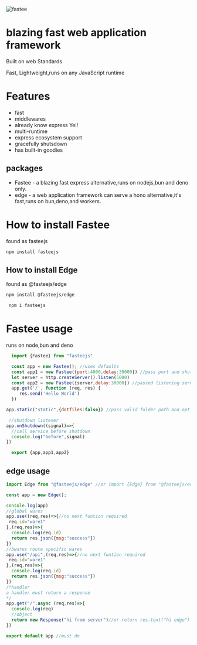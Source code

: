 ![fastee](https://fasteejs.top/icon.svg "fasteejs") 
# blazing fast web application framework

Built on web Standards

Fast, Lightweight,runs on any JavaScript runtime
# Features
 * fast
 * middlewares
 * already know express Yei!
 * multi-runtime
 * express ecosystem support
 * gracefully shutsdown
 * has built-in goodies

## packages
* Fastee - a blazing fast express alternative,runs on nodejs,bun and deno only.
* edge - a web application framework can serve a hono alternative,it's fast,runs on bun,deno,and workers.

# How to install Fastee
found as fasteejs

```bash
npm install fasteejs
```


## How to install Edge
found as @fasteejs/edge

```bash
npm install @fasteejs/edge
``` 
 ```bash
  npm i fasteejs
 ```
 # Fastee usage
  runs on node,bun and deno
 ```js
   import {Fastee} from "fasteejs"

   const app = new Fastee(); //uses defaults
   const app1 = new Fastee({port:4000,delay:30000}) //pass port and shutdown delay
   let server = http.createServer().listen(5000)
   const app2 = new Fastee({server,delay:30000}) //passed listening server must be already running
   app.get('/', function (req, res) {
      res.send('Hello World')
   })

app.static("static",{dotfiles:false}) //pass valid folder path and optional config

  //shutdown listener
 app.onShutdown((signal)=>{
   //call service before shutdown
   console.log("before",signal)
 })

   export {app,app1,app2}
 ```
 ## edge usage
```js
import Edge from "@fasteejs/edge" //or import {Edge} from "@fasteejs/edge"

const app = new Edge();

console.log(app)
//global wares
app.use((req,res)=>{//no next funtion required
 req.id="ware1"
},(req,res)=>{
  console.log(req.id)
  return res.json({msg:"success"})
})
//bwares route specific wares
app.use("/api",(req,res)=>{//no next funtion required
 req.id="ware1"
},(req,res)=>{
  console.log(req.id)
  return res.json({msg:"success"})
})
/*handler
a handler must return a response 
*/
app.get("/",async (req,res)=>{
  console.log(req)
  //object
  return new Response("hi from server")//or return res.text("hi edge")
})

export default app //must do
```